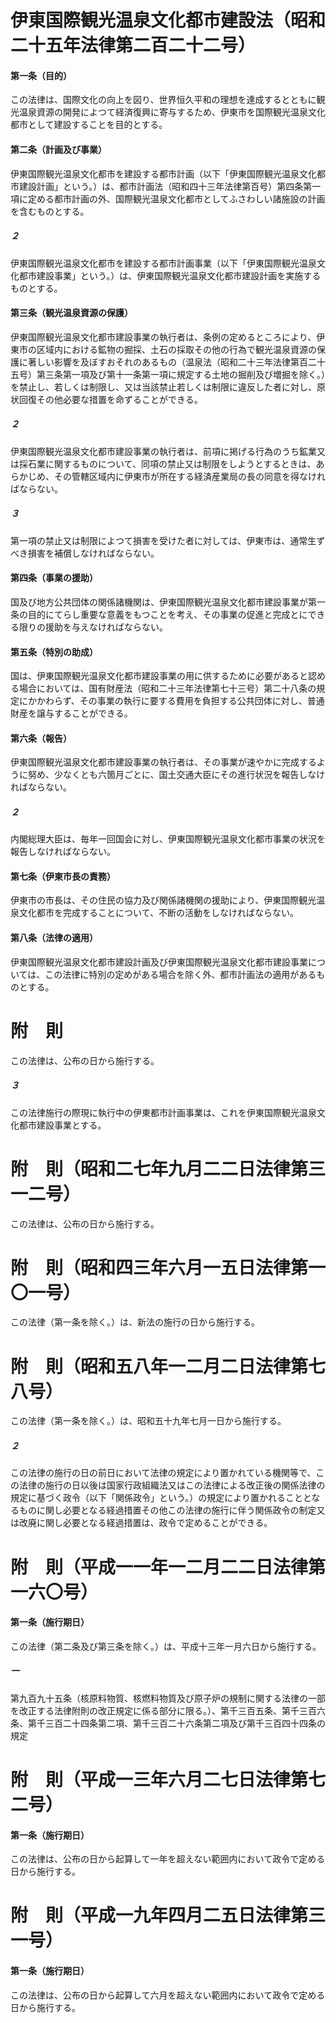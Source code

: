 # 伊東国際観光温泉文化都市建設法（昭和二十五年法律第二百二十二号）
#### 第一条（目的）
この法律は、国際文化の向上を図り、世界恒久平和の理想を達成するとともに観光温泉資源の開発によつて経済復興に寄与するため、伊東市を国際観光温泉文化都市として建設することを目的とする。
#### 第二条（計画及び事業）
伊東国際観光温泉文化都市を建設する都市計画（以下「伊東国際観光温泉文化都市建設計画」という。）は、都市計画法（昭和四十三年法律第百号）第四条第一項に定める都市計画の外、国際観光温泉文化都市としてふさわしい諸施設の計画を含むものとする。
##### ２
伊東国際観光温泉文化都市を建設する都市計画事業（以下「伊東国際観光温泉文化都市建設事業」という。）は、伊東国際観光温泉文化都市建設計画を実施するものとする。
#### 第三条（観光温泉資源の保護）
伊東国際観光温泉文化都市建設事業の執行者は、条例の定めるところにより、伊東市の区域内における鉱物の掘採、土石の採取その他の行為で観光温泉資源の保護に著しい影響を及ぼすおそれのあるもの（温泉法（昭和二十三年法律第百二十五号）第三条第一項及び第十一条第一項に規定する土地の掘削及び増掘を除く。）を禁止し、若しくは制限し、又は当該禁止若しくは制限に違反した者に対し、原状回復その他必要な措置を命ずることができる。
##### ２
伊東国際観光温泉文化都市建設事業の執行者は、前項に掲げる行為のうち鉱業又は採石業に関するものについて、同項の禁止又は制限をしようとするときは、あらかじめ、その管轄区域内に伊東市が所在する経済産業局の長の同意を得なければならない。
##### ３
第一項の禁止又は制限によつて損害を受けた者に対しては、伊東市は、通常生ずべき損害を補償しなければならない。
#### 第四条（事業の援助）
国及び地方公共団体の関係諸機関は、伊東国際観光温泉文化都市建設事業が第一条の目的にてらし重要な意義をもつことを考え、その事業の促進と完成とにできる限りの援助を与えなければならない。
#### 第五条（特別の助成）
国は、伊東国際観光温泉文化都市建設事業の用に供するために必要があると認める場合においては、国有財産法（昭和二十三年法律第七十三号）第二十八条の規定にかかわらず、その事業の執行に要する費用を負担する公共団体に対し、普通財産を譲与することができる。
#### 第六条（報告）
伊東国際観光温泉文化都市建設事業の執行者は、その事業が速やかに完成するように努め、少なくとも六箇月ごとに、国土交通大臣にその進行状況を報告しなければならない。
##### ２
内閣総理大臣は、毎年一回国会に対し、伊東国際観光温泉文化都市事業の状況を報告しなければならない。
#### 第七条（伊東市長の責務）
伊東市の市長は、その住民の協力及び関係諸機関の援助により、伊東国際観光温泉文化都市を完成することについて、不断の活動をしなければならない。
#### 第八条（法律の適用）
伊東国際観光温泉文化都市建設計画及び伊東国際観光温泉文化都市建設事業については、この法律に特別の定めがある場合を除く外、都市計画法の適用があるものとする。
# 附　則
この法律は、公布の日から施行する。
##### ３
この法律施行の際現に執行中の伊東都市計画事業は、これを伊東国際観光温泉文化都市建設事業とする。
# 附　則（昭和二七年九月二二日法律第三一二号）
この法律は、公布の日から施行する。
# 附　則（昭和四三年六月一五日法律第一〇一号）
この法律（第一条を除く。）は、新法の施行の日から施行する。
# 附　則（昭和五八年一二月二日法律第七八号）
この法律（第一条を除く。）は、昭和五十九年七月一日から施行する。
##### ２
この法律の施行の日の前日において法律の規定により置かれている機関等で、この法律の施行の日以後は国家行政組織法又はこの法律による改正後の関係法律の規定に基づく政令（以下「関係政令」という。）の規定により置かれることとなるものに関し必要となる経過措置その他この法律の施行に伴う関係政令の制定又は改廃に関し必要となる経過措置は、政令で定めることができる。
# 附　則（平成一一年一二月二二日法律第一六〇号）
#### 第一条（施行期日）
この法律（第二条及び第三条を除く。）は、平成十三年一月六日から施行する。
##### 一
第九百九十五条（核原料物質、核燃料物質及び原子炉の規制に関する法律の一部を改正する法律附則の改正規定に係る部分に限る。）、第千三百五条、第千三百六条、第千三百二十四条第二項、第千三百二十六条第二項及び第千三百四十四条の規定
# 附　則（平成一三年六月二七日法律第七二号）
#### 第一条（施行期日）
この法律は、公布の日から起算して一年を超えない範囲内において政令で定める日から施行する。
# 附　則（平成一九年四月二五日法律第三一号）
#### 第一条（施行期日）
この法律は、公布の日から起算して六月を超えない範囲内において政令で定める日から施行する。
